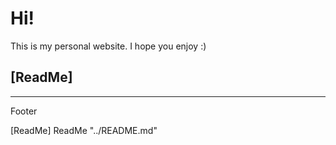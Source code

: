 # Hi!
This is my personal website. I hope you enjoy :)

## [ReadMe]

---
Footer

[ReadMe] ReadMe "../README.md"